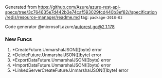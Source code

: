 Generated from https://github.com/Azure/azure-rest-api-specs/tree/3c764635e7d442b3e74caf593029fcd440b3ef82//specification/redis/resource-manager/readme.md tag: `package-2018-03`

Code generator @microsoft.azure/autorest.go@2.1.178


### New Funcs

1. *CreateFuture.UnmarshalJSON([]byte) error
1. *DeleteFuture.UnmarshalJSON([]byte) error
1. *ExportDataFuture.UnmarshalJSON([]byte) error
1. *ImportDataFuture.UnmarshalJSON([]byte) error
1. *LinkedServerCreateFuture.UnmarshalJSON([]byte) error
